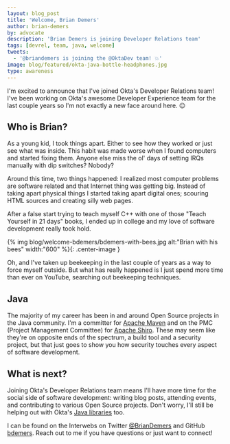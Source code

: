 ```yaml
---
layout: blog_post
title: 'Welcome, Brian Demers'
author: brian-demers
by: advocate
description: 'Brian Demers is joining Developer Relations team'
tags: [devrel, team, java, welcome]
tweets:
  - '@briandemers is joining the @OktaDev team! 💥'
image: blog/featured/okta-java-bottle-headphones.jpg
type: awareness
---
```


I'm excited to announce that I've joined Okta's Developer Relations team!  I've been working on Okta's awesome Developer Experience team for the last couple years so I'm not exactly a new face around here. 😉

## Who is Brian?

As a young kid, I took things apart. Either to see how they worked or just see what was inside. This habit was made worse when I found computers and started fixing them.  Anyone else miss the ol' days of setting IRQs manually with dip switches? Nobody?

Around this time, two things happened: I realized most computer problems are software related and that Internet thing was getting big. Instead of taking apart physical things I started taking apart digital ones; scouring HTML sources and creating silly web pages.

After a false start trying to teach myself C++ with one of those "Teach Yourself in 21 days" books, I ended up in college and my love of software development really took hold.

{% img blog/welcome-bdemers/bdemers-with-bees.jpg alt:"Brian with his bees" width:"600" %}{: .center-image }

Oh, and I've taken up beekeeping in the last couple of years as a way to force myself outside. But what has really happened is I just spend more time than ever on YouTube, searching out beekeeping techniques. 

## Java

The majority of my career has been in and around Open Source projects in the Java community. I'm a committer for [Apache Maven](https://maven.apache.org/) and on the PMC (Project Management Committee) for [Apache Shiro](https://shiro.apache.org/).  These may seem like they're on opposite ends of the spectrum, a build tool and a security project, but that just goes to show you how security touches every aspect of software development.

## What is next?

Joining Okta's Developer Relations team means I'll have more time for the social side of software development: writing blog posts, attending events, and contributing to various Open Source projects.  Don't worry, I'll still be helping out with Okta's [Java libraries](https://github.com/okta?utf8=✓&q=java) too.

I can be found on the Interwebs on Twitter [@BrianDemers](https://twitter.com/BrianDemers) and GitHub [bdemers](https://github.com/bdemers). Reach out to me if you have questions or just want to connect!

